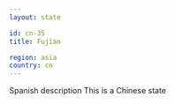 ```yaml
---
layout: state

id: cn-35
title: Fujian

region: asia
country: cn
---
```

Spanish description
This is a Chinese state